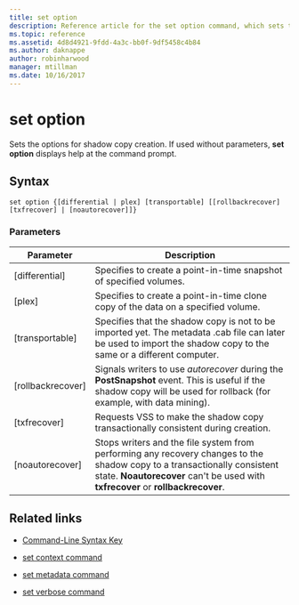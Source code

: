```yaml
---
title: set option
description: Reference article for the set option command, which sets the options for shadow copy creation.
ms.topic: reference
ms.assetid: 4d8d4921-9fdd-4a3c-bb0f-9df5458c4b84
ms.author: daknappe
author: robinharwood
manager: mtillman
ms.date: 10/16/2017
---
```


# set option

Sets the options for shadow copy creation. If used without parameters, **set option** displays help at the command prompt.

## Syntax

```
set option {[differential | plex] [transportable] [[rollbackrecover] [txfrecover] | [noautorecover]]}
```

### Parameters

| Parameter | Description |
|--|--|
| [differential] | Specifies to create a point-in-time snapshot of specified volumes. |
| [plex] | Specifies to create a point-in-time clone copy of the data on a specified volume. |
| [transportable] | Specifies that the shadow copy is not to be imported yet. The metadata .cab file can later be used to import the shadow copy to the same or a different computer. |
| [rollbackrecover] | Signals writers to use *autorecover* during the **PostSnapshot** event. This is useful if the shadow copy will be used for rollback (for example, with data mining). |
| [txfrecover] | Requests VSS to make the shadow copy transactionally consistent during creation. |
| [noautorecover] | Stops writers and the file system from performing any recovery changes to the shadow copy to a transactionally consistent state. **Noautorecover** can't be used with **txfrecover** or **rollbackrecover**. |

## Related links

- [Command-Line Syntax Key](command-line-syntax-key.md)

- [set context command](set-context.md)

- [set metadata command](set-metadata.md)

- [set verbose command](set-verbose.md)
